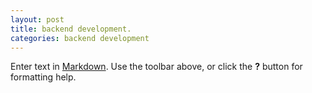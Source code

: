 ```yaml
---
layout: post
title: backend development.
categories: backend development
---
```

Enter text in [Markdown](http://daringfireball.net/projects/markdown/). Use the toolbar above, or click the **?** button for formatting help.

